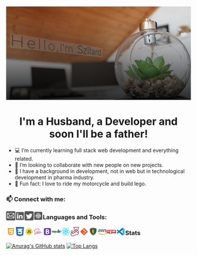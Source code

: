 <div align="center">

![](https://github.com/mihocsaszilard/mihocsaszilard/blob/main/github-readme-image-1000x505.png?raw=true)

# I'm a Husband, a Developer and soon I'll be a father!

</div>

- 💻 I’m currently learning full stack web development and everything related.
- 🔌 I’m looking to collaborate with new people on new projects.
- :test_tube: I have a background in development, not in web but in technological development in pharma industry.
- 💯 Fun fact: I love to ride my motorcycle and build lego.

### 📫 Connect with me:

[<img align="left" alt="send me an email" width="25px" src="https://github.com/mihocsaszilard/mihocsaszilard/blob/main/mail.svg" />](mihocsa48@gmail.com)
[<img align="left" alt="linkedin profile" width="25px" src="https://github.com/mihocsaszilard/mihocsaszilard/blob/main/linkedin.svg" />][linkedin]
[<img align="left" alt="twitter profile" width="25px" src="https://github.com/mihocsaszilard/mihocsaszilard/blob/main/twitter.svg" />][twitter]
[<img align="left" alt="portfolio website" width="25px" src="https://github.com/mihocsaszilard/mihocsaszilard/blob/main/website.svg" />][website]

<h3 align="left">Languages and Tools:</h3>

<div align="center">

<img align="left" alt="html" width="25px" src="https://github.com/mihocsaszilard/mihocsaszilard/blob/main/html.svg" />
<img align="left" alt="css" width="25px" src="https://github.com/mihocsaszilard/mihocsaszilard/blob/main/css.svg" />
<img align="left" alt="javascript" width="25px" src="https://github.com/mihocsaszilard/mihocsaszilard/blob/main/js.svg" />
<img align="left" alt="sass" width="25px" src="https://github.com/mihocsaszilard/mihocsaszilard/blob/main/sass.svg" />
<img align="left" alt="bootstrap" width="25px" src="https://github.com/mihocsaszilard/mihocsaszilard/blob/main/bootstrap.svg" />
<img align="left" alt="node js" width="25px" src="https://github.com/mihocsaszilard/mihocsaszilard/blob/main/node.svg" />
<img align="left" alt="react" width="25px" src="https://github.com/mihocsaszilard/mihocsaszilard/blob/main/react.svg" />
<img align="left" alt="jest" width="25px" src="https://github.com/mihocsaszilard/mihocsaszilard/blob/main/jest.svg" />
<img align="left" alt="git" width="25px" src="https://github.com/mihocsaszilard/mihocsaszilard/blob/main/git.svg" />
<img align="left" alt="mongo db" width="25px" src="https://github.com/mihocsaszilard/mihocsaszilard/blob/main/mongodb.svg" />
<img align="left" alt="amazon web services" width="25px" src="https://github.com/mihocsaszilard/mihocsaszilard/blob/main/aws.svg" />
<img align="left" alt="npm package manager" width="25px" src="https://github.com/mihocsaszilard/mihocsaszilard/blob/main/npm.svg" />
<img align="left" alt="visual studio code" width="25px" src="https://github.com/mihocsaszilard/mihocsaszilard/blob/main/vscode.svg" />

 </div>

### Stats

[![Anurag's GitHub stats](https://github-readme-stats.vercel.app/api?username=mihocsaszilard&hide=stars,contribs&show_icons=true&theme=dark&hide_border)](https://github.com/anuraghazra/github-readme-stats)
[![Top Langs](https://github-readme-stats.vercel.app/api/top-langs/?username=mihocsaszilard&layout=compact&theme=dark)](https://github.com/anuraghazra/github-readme-stats)

<!---
mihocsaszilard/mihocsaszilard is a ✨ special ✨ repository because its `README.md` (this file) appears on your GitHub profile.
You can click the Preview link to take a look at your changes.
--->

[linkedin]: https://www.linkedin.com/in/mihocsaszilard/
[twitter]: https://twitter.com/MihocsaS
[website]: https://mihocsaszilard.github.io/Portfolio-Website-CF/
